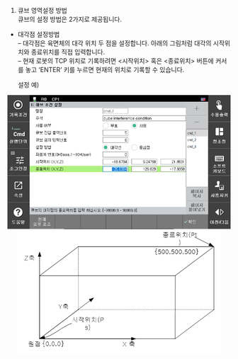 
1) 큐브 영역설정 방법  
큐브의 설정 방법은 2가지로 제공됩니다.

* 대각점 설정방법  
–	대각점은 육면체의 대각 위치 두 점을 설정합니다. 아래의 그림처럼 대각의 시작위치와 종료위치를 직접 입력합니다.  
–	현재 로봇의 TCP 위치로 기록하려면 <시작위치> 혹은 <종료위치> 버튼에 커서를 놓고 ‘ENTER’ 키를 누르면 현재의 위치로 기록할 수 있습니다.  

  설정 예)
<p align="center">
  <img src="../_assets/cube_diag_points.png" ></img>
  <img src="../_assets/diag_pints2.png"> 
</p>

